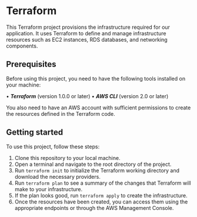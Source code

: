 # Terraform

This Terraform project provisions the infrastructure required for our application. It uses Terraform to define and manage infrastructure resources such as EC2 instances, RDS databases, and networking components.

## Prerequisites

Before using this project, you need to have the following tools installed on your machine:

• **_Terraform_** (version 1.0.0 or later)
• **_AWS CLI_** (version 2.0 or later)

You also need to have an AWS account with sufficient permissions to create the resources defined in the Terraform code.

## Getting started

To use this project, follow these steps:
1. Clone this repository to your local machine.
2. Open a terminal and navigate to the root directory of the project.
3. Run `terraform init` to initialize the Terraform working directory and download the necessary providers.
4. Run `terraform plan` to see a summary of the changes that Terraform will make to your infrastructure.
5. If the plan looks good, run `terraform apply` to create the infrastructure.
6. Once the resources have been created, you can access them using the appropriate endpoints or through the AWS Management Console.







